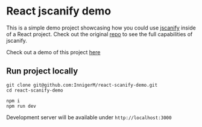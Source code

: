 # React jscanify demo

This is a simple demo project showcasing how you could use [jscanify](https://github.com/ColonelParrot/jscanify) inside of a React project. Check out the original [repo](https://github.com/ColonelParrot/jscanify) to see the full capabilities of jscanify.

Check out a demo of this project [here](https://codesandbox.io/p/github/InnigerM/react-scanify-demo/master)

## Run project locally

```
git clone git@github.com:InnigerM/react-scanify-demo.git
cd react-scanify-demo

npm i
npm run dev
```

Development server will be available under `http://localhost:3000`
